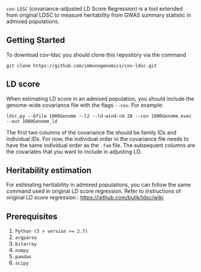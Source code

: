 `cov-LDSC` (covariance-adjusted LD Score Regression) is a tool extended from original LDSC to measure heritability from GWAS summary statistic in admixed populations.

## Getting Started
To download cov-ldsc you should clone this repository via the command
```
git clone https://github.com/immunogenomics/cov-ldsc.git
```
## LD score
When estimating LD score in an admixed population, you should include the genome-wide covariance file with the flags `--cov`. For example:
```
ldsc.py --bfile 1000Genome --l2 --ld-wind-cm 20 --cov 1000Genome.evec --out 1000Genome_ld
```

The first two columns of the covariance file should be family IDs and individual IDs. For now, the individual order in the covariance file needs to have the same individual order as the `.fam` file. The subsequent columns are the covariates that you want to include in adjusting LD.

## Heritability estimation
For estimating heritability in admixed populations, you can follow the same command used in original LD score regression. Refer to instructions of original LD score regression : https://github.com/bulik/ldsc/wiki

## Prerequisites
1. `Python (3 > version >= 2.7)`
2. `argparse`
3. `bitarray`
4. `numpy`
5. `pandas`
6. `scipy`

